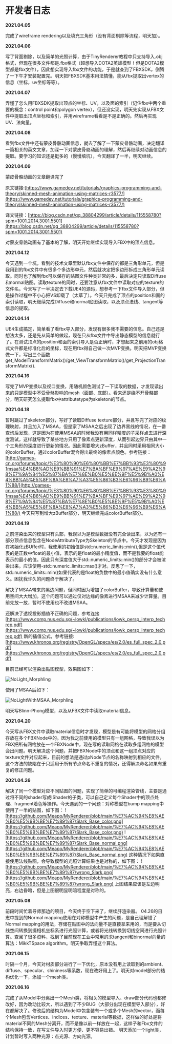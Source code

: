 # 开发者日志

**2021.04.05**

完成了wireframe rendering以及填充三角形（没有背面剔除等流程，明天加）。

**2021.04.06**

写了背面剔除，以及简单的光照计算，由于TinyRenderer教程中只支持导入.obj格式，但现在很多文件都是.fbx格式（超想导入DOTA2英雄模型！但是DOTA2模型都是fbx文件），因此想实现导入fbx文件的功能，于是就查到了FBXSDK，倒腾了一下午才安装配置完。明天把FBXSDK基本用法搞懂，能从fbx提取出vertex的信息（坐标，uv坐标等等）。

**2021.04.07**

弄懂了怎么用FBXSDK提取出顶点的坐标、UV，以及面的索引（记住fbx中两个重要的概念：control point和polygon vertex），但还没实现，明天先实现从FBX文件中提取出顶点坐标和索引，并用wireframe看看是不是正确的。然后再实现UV、法向量。

**2021.04.08**

看到fbx文件中还有蒙皮骨骼动画信息，就去了解了一下蒙皮骨骼动画，决定翻译一篇相关的英文文章，加深一下对蒙皮骨骼动画的理解，然后再继续对动画信息的提取。要学习的知识还是挺多的（慢慢填坑），今天翻译了一半，明天继续。

**2021.04.09**

蒙皮骨骼动画的文章翻译完了

原文链接:[https://www.gamedev.net/tutorials/graphics-programming-and-theory/skinned-mesh-animation-using-matrices-r3577/](https://www.gamedev.net/tutorials/graphics-programming-and-theory/skinned-mesh-animation-using-matrices-r3577/)

译文链接：[https://blog.csdn.net/qq_38804299/article/details/115558780?spm=1001.2014.3001.5501](https://blog.csdn.net/qq_38804299/article/details/115558780?spm=1001.2014.3001.5501)

对蒙皮骨骼动画有了基本的了解，明天开始继续实现导入FBX中的顶点信息。

**2021.04.12**

今天遇到一个坑，看到的技术文章里默认fbx文件中保存的都是三角形单元，但是我用到的fbx文件中有很多个多边形单元，然后就决定把多边形拆成三角形单元读取。同时也了解到fbx可以保存的贴图文件种类非常的多，最后决定只读取Diffuse和normal贴图。读取texture的同时，还要注意从fbx文件中读取对应的texture的文件名。今天写了一半决定去下载UE4的源码，想参考一下fbx文件导入部分，但是操作过程中不小心把VS卸载了（太草了）。今天只完成了顶点的position和面的索引读取，明天继续完成Diffuse和normal贴图读取，以及顶点法线、tangent等信息的提取。

**2021.04.14**

UE4生成搞定，简单看了看fbx导入部分，发现有很多我不需要的信息。自己还是想法太多，还是先从简单的做起，现在只从fbx文件中导出静态模型的信息就行了。在测试顶点的position和面的索引导入是否正确时，才想起来之前用的obj格式文件都是标准化后的坐标，现在用fbx得自己做一次MVP变换。明天把MVP变换做一下，写出三个函数get_ModelTransformMatrix()/get_ViewTransformMatrix()/get_ProjectionTransformMatrix().

**2021.04.16**

写完了MVP变换以及视口变换，用随机颜色测试了一下读取的数据，才发现读出来的只是模型中不受骨骼影响的mesh（面部、底部）。看来还是绕不开骨骼部分，明天研究怎么提取fbx中attributetype为skeleton的节点。

**2021.04.18**

暂时跳过了skeleton部分，写好了读取Diffuse texture部分，并且写完了对应的纹理映射，并且加入了MSAA，但是家了MSAA之后出现了边界黑线的情况，在一番查询后发现，这是因为在使用MSAA的时候我没有用同样精度的子采样点去进行深度测试，这样就导致了某些地方只用了像素点更新深度，从而引起边界只由其中一个三角形的深度进行更新的情况。因此需要增大zBuffer，并且同时采用相同大小的colorBuffer，通过colorBuffer混合得出最终的像素点颜色。参考链接：[http://games-cn.org/forums/topic/%E3%80%90%E6%80%BB%E7%BB%93%E3%80%91msaa%E4%B8%AD%E9%BB%91%E7%BA%BF%E9%97%AE%E9%A2%98%E7%9A%84%E5%87%BA%E7%8E%B0%E5%8E%9F%E5%9B%A0%E4%BB%A5%E5%8F%8A%E8%A7%A3%E5%86%B3%E6%96%B9%E6%A1%88/](http://games-cn.org/forums/topic/%E3%80%90%E6%80%BB%E7%BB%93%E3%80%91msaa%E4%B8%AD%E9%BB%91%E7%BA%BF%E9%97%AE%E9%A2%98%E7%9A%84%E5%87%BA%E7%8E%B0%E5%8E%9F%E5%9B%A0%E4%BB%A5%E5%8F%8A%E8%A7%A3%E5%86%B3%E6%96%B9%E6%A1%88/)
今天只写到增大zBuffer部分，明天继续完成colorBuffer部分。

**2021.04.19**

之前渲染出来的模型只有头部，我误以为是模型数据没有完全读出来，以为还有一部分顶点信息包含在NodeAttributeType为Skeleton的节点中。今天才发现是因为在初始化zBUffer时，我使用的初始值是std::numeric_limits<float>::min(),但是这个值代表的是正数中float的最小值，表示的是float的最小精度值，而不是我要的float能表示的最小的值。因此只有深度值大于std::numeric_limits<float>::min()的部分才会被渲染出来。应该使用-std::numeric_limits<float>::max()才对。反思了一下，std::numeric_limits<float>::min()如果代表的是float的负数中的最小值确实没有什么意义。困扰我许久的问题终于解决了。

解决了MSAA带来的黑边问题，但同时因为增加了colorBuffer，导致计算量和使用空间大大增加。这个问题可以通过仅对边缘的像素进行MSAA来减少计算量。目前先放一放，暂时不使用也不改进MSAA。

还解决了透视投影插值不正确的问题，参考连接[https://www.comp.nus.edu.sg/~lowkl/publications/lowk_persp_interp_techrep.pdf](https://www.comp.nus.edu.sg/~lowkl/publications/lowk_persp_interp_techrep.pdf)  新的插值公式，参考链接:[https://www.khronos.org/registry/OpenGL/specs/es/2.0/es_full_spec_2.0.pdf](https://www.khronos.org/registry/OpenGL/specs/es/2.0/es_full_spec_2.0.pdf)

目前已经可以渲染出贴图模型，效果图如下：

![NoLight_Morphling](https://github.com/Meapo/MyRenderer/blob/main/pics/NoLight_Morphling.png)

使用了MSAA后如下：

![NoLightWithMSAA_Morphling](https://github.com/Meapo/MyRenderer/blob/main/pics/NoLightWithMSAA_Morphling.png)

明天写Blinn-Phong模型，以及从FBX文件中读取material信息。

**2021.04.20**

今天写从FBX文件中读取material信息时才发现，模型是有可能将模型的网格分组存放在多个FBXNode中的。因为我之前使用的模型只有一组网格，导致我误以为FBX把所有网格放在一个FBXNode中，现在写的读取网格在读取多组网格的模型会出问题。明天解决这个问题，并把FBXNode中的顶点和这一组顶点对应的texture文件对应起来，目前的想法是通过pNode节点的名称映射到相应的文件，这个方法的缺陷在于只适用于所有节点命名不重复的情况，还得解决命名如果有重复的修正问题。

**2021.04.26**

解决了同一个模型对应不同贴图的问题，实现了简单的可编程渲染管线，主要是通过将不同的shader写成IShader的子类，可以自己定义每个Shader中的顶点处理、fragment着色等操作。今天遇到的一个问题：对称模型在bump mapping中使用了一半的贴图，如下图：
![https://github.com/Meapo/MyRenderer/blob/main/%E7%AC%94%E8%AE%B0%E5%9B%BE%E7%89%87/Slark_Base_color.png](https://github.com/Meapo/MyRenderer/blob/main/%E7%AC%94%E8%AE%B0%E5%9B%BE%E7%89%87/Slark_Base_color.png)
![https://github.com/Meapo/MyRenderer/blob/main/%E7%AC%94%E8%AE%B0%E5%9B%BE%E7%89%87/Slark_Base_normal.png](https://github.com/Meapo/MyRenderer/blob/main/%E7%AC%94%E8%AE%B0%E5%9B%BE%E7%89%87/Slark_Base_normal.png)
这种情况下如果直接使用法线贴图，会导致模型的光照计算结果也是对称的，如下图：
![https://github.com/Meapo/MyRenderer/blob/main/%E7%AC%94%E8%AE%B0%E5%9B%BE%E7%89%87/wrong_Slark.png](https://github.com/Meapo/MyRenderer/blob/main/%E7%AC%94%E8%AE%B0%E5%9B%BE%E7%89%87/wrong_Slark.png)
上图结果应该是左边明亮，右边昏暗，但是上图很明显明暗程度是对称的。

**2021.05.08**

前段时间忙着导师那边的项目，今天终于空下来了，继续肝渲染器。
04.26的日志中提到的Normal mapping使用在对称模型中产生的问题，是自己理解错了Normal mapping的用法，存储在贴图中的法向量不是直接拿来用的，而是要从切线空间转换到摄相机坐标系进行光照计算，或者将光线转换到切线空间进行光照计算。查阅了很多资料，找到了目前现在工业中常用的求tangent和binormal向量的算法：MikkTSpace algorithm。明天争取弄懂这个算法。

**2021.06.15**

时隔一个月，今天对材质部分进行了一下优化，原本没有用上读取到的ambient、diffuse、specular、shininess等系数，现在改好用上了。明天对model部分的结构优化一下，添加一个mesh类。

**2021.06.16**

完成了从Model中分离出一个Mesh类，将相关的模型导入、draw部分代码也都修改好，因为改动比较大，所以遇到了不少BUG（大部分出现在模型导入部分），好在都解决了。修改后的结构为Model中包含装有一个或多个Mesh的vector，而每个Mesh包含Vertices、indices、texture、material等数据，这样做的好处是将material不同的Mesh分离开，而不是像以前一样放在一起，这样子和Fbx文件的结构保持一致，在写文件导入时更方便、更不容易出错。
明天添加一个light类，计划暂时写入两种光源：点光源、方向光源。
